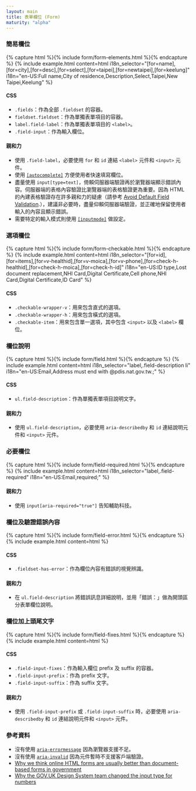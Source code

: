 ```yaml
---
layout: main
title: 表單欄位 (Form)
maturity: "alpha"
---
```


### 簡易欄位

{% capture html %}{% include form/form-elements.html %}{% endcapture %}
{% include example.html 
  content=html
  i18n_selector="[for=name],[for=city],[for=desc],[for=select],[for=taipei],[for=newtaipei],[for=keelung]" 
  i18n="en-US:Full name,City of residence,Description,Select,Taipei,New Taipei,Keelung"
%}

#### CSS

- `.fields`：作為全部 `.fieldset` 的容器。
- `fieldset.fieldset`：作為單獨表單項目的容器。
- `label.field-label`：作為單獨表單項目的 `<label>`。
- `.field-input`：作為輸入欄位。

#### 親和力

- 使用 `.field-label`，必要使用 `for` 和 `id` 連結 `<label>` 元件和 `<input>` 元件。
- 使用 [`[autocomplete]`](https://developer.mozilla.org/en-US:/docs/Web/HTML/Attributes/autocomplete#values) 方便使用者快速填寫欄位。
- 盡量使用 `input[type=text]`，倚賴伺服器端驗證再於瀏覽器端顯示錯誤內容。伺服器端的表格內容驗證比瀏覽器端的表格驗證更為重要。因為 HTML 的內建表格驗證存在許多親和力的疑慮（請參考 [Avoid Default Field Validation](https://adrianroselli.com/2019/02/avoid-default-field-validation.html).），建議非必要時，盡量仰賴伺服器端驗證，並正確地保留使用者輸入的內容且顯示錯誤。
- 需要特定的輸入模式則使用 [`[inputmode]`](https://developer.mozilla.org/en-US:/docs/Web/HTML/Global_attributes/inputmode) 做設定。

### 選項欄位

{% capture html %}{% include form/form-checkable.html %}{% endcapture %}
{% include example.html 
  content=html
  i18n_selector="[for=id],[for=items],[for=v-healthid],[for=v-moica],[for=v-phone],[for=check-h-healthid],[for=check-h-moica],[for=check-h-id]" 
  i18n="en-US:ID type,Lost document replacement,NHI Card,Digital Certificate,Cell phone,NHI Card,Digital Certificate,ID Card"
%}

#### CSS

- `.checkable-wrapper-v`：用來包含直式的選項。
- `.checkable-wrapper-h`：用來包含橫式的選項。
- `.checkable-item`：用來包含單一選項，其中包含 `<input>` 以及 `<label>` 欄位。

### 欄位說明

{% capture html %}{% include form/field.html %}{% endcapture %}
{% include example.html 
  content=html
  i18n_selector="label,.field-description li" 
  i18n="en-US:Email,Address must end with @pdis.nat.gov.tw.;"
%}

#### CSS

- `ul.field-description`：作為單獨表單項目說明文字。

#### 親和力

- 使用 `ul.field-description`，必要使用 `aria-describedby` 和 `id` 連結說明元件和 `<input>` 元件。

### 必要欄位

{% capture html %}{% include form/field-required.html %}{% endcapture %}
{% include example.html
  content=html
  i18n_selector="label,.field-required" 
  i18n="en-US:Email,required;"
%}

#### 親和力

- 使用 `input[aria-required="true"]` 告知輔助科技。

### 欄位及驗證錯誤內容

{% capture html %}{% include form/field-error.html %}{% endcapture %}
{% include example.html content=html %}

#### CSS

- `.fieldset-has-error`：作為欄位內容有錯誤的視覺辨識。

#### 親和力

- 在 `ul.field-description` 將錯誤訊息詳細說明，並用「錯誤：」做為開頭區分表單欄位說明。

### 欄位加上頭尾文字

{% capture html %}{% include form/field-fixes.html %}{% endcapture %}
{% include example.html content=html %}

#### CSS

- `.field-input-fixes`：作為輸入欄位 prefix 及 suffix 的容器。
- `.field-input-prefix`：作為 prefix 文字。
- `.field-input-suffix`：作為 suffix 文字。

#### 親和力

- 使用 `.field-input-prefix` 或 `.field-input-suffix` 時，必要使用 `aria-describedby` 和 `id` 連結說明元件和 `<input>` 元件。

### 參考資料

- 沒有使用 [`aria-errormessage`](https://a11ysupport.io/tech/aria/aria-errormessage_attribute) 因為瀏覽器支援不足。
- 沒有使用 [`aria-invalid`](https://a11ysupport.io/tech/aria/aria-invalid_attribute) 因為元件暫時不支援客戶端驗證。
- [Why we think online HTML forms are usually better than document-based forms in government
](https://gds.blog.gov.uk/2021/11/17/why-we-think-online-html-forms-are-usually-better-than-document-based-forms-in-government/)
- [Why the GOV.UK Design System team changed the input type for numbers](https://technology.blog.gov.uk/2020/02/24/why-the-gov-uk-design-system-team-changed-the-input-type-for-numbers/)